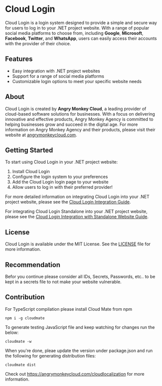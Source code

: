 # Cloud Login

Cloud Login is a login system designed to provide a simple and secure way for users to log in to your .NET project website. With a range of popular social media platforms to choose from, including **Google**, **Microsoft**, **Facebook**, **Twitter**, and **WhatsApp**, users can easily access their accounts with the provider of their choice.

## Features

- Easy integration with .NET project websites
- Support for a range of social media platforms
- Customizable login options to meet your specific website needs

## About

Cloud Login is created by **Angry Monkey Cloud**, a leading provider of cloud-based software solutions for businesses. With a focus on delivering innovative and effective products, Angry Monkey Agency is committed to helping businesses grow and succeed in the digital age. For more information on Angry Monkey Agency and their products, please visit their website at [angrymonkeycloud.com](https://angrymonkeycloud.com/).

## Getting Started

To start using Cloud Login in your .NET project website:

1. Install Cloud Login
2. Configure the login system to your preferences
3. Add the Cloud Login login page to your website
4. Allow users to log in with their preferred provider!

For more detailed information on integrating Cloud Login into your .NET project website, please see the [Cloud Login Integration Guide](integration.md).


For integrating Cloud Login Standalone into your .NET project website, please see the [Cloud Login Integration with Standalone Website Guide](integrationcbx.md).

## License

Cloud Login is available under the MIT License. See the [LICENSE](LICENSE) file for more information.


## Recommendation

Befor you continue please consider all IDs, Secrets, Passwords, etc.. to be kept in a secrets file to not make your website vulnerable.

## Contribution

For TypeScript compilation please install Cloud Mate from npm

```batch
npm i -g cloudmate
```

To generate testing JavaScript file and keep watching for changes run the below:

```batch
cloudmate -w
```

When you're done, pleae update the version under package.json and run the following for generating distribution files:

```batch
cloudmate dist
```

Check out <https://angrymonkeycloud.com/cloudlocalization> for more information.
